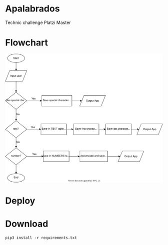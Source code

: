# Apalabrados
Technic challenge Platzi Master




# Flowchart


![](apalabrados_flowchart.drawio.svg)


# Deploy


# Download



```pip3 install -r requirements.txt```